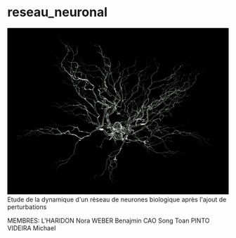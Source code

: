 # reseau_neuronal
![](Annexes/Images/neurone_illustration.png)
Etude de la dynamique d'un réseau de neurones biologique après l'ajout de perturbations 

MEMBRES: 
L'HARIDON Nora
WEBER Benajmin
CAO Song Toan 
PINTO VIDEIRA Michael
